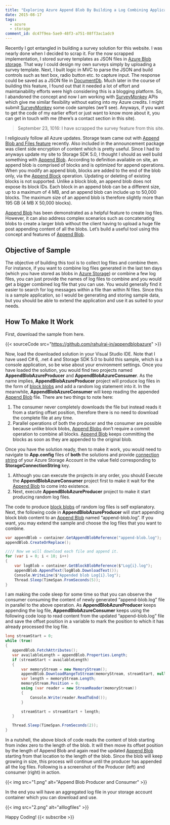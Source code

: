 ```yaml
---
title: "Exploring Azure Append Blob By Building a Log Combining Application"
date: 2015-08-17
tags:
  - azure
  - storage
comment_id: dc47f9ea-5ae9-48f3-a751-08ff3ac1adc9
---
```


Recently I got entangled in building a survey solution for this website. I was nearly done when I decided to scrap it. For the now scrapped implementation, I stored survey templates as JSON files in [Azure Blob storage](https://azure.microsoft.com/en-in/documentation/articles/storage-dotnet-how-to-use-blobs/). That way I could design my own surveys simply by uploading a survey template. Next, I built logic in MVC to parse the JSON and build controls such as text box, radio button etc. to capture input. The response could be saved as a JSON file in [DocumentDb](http://azure.microsoft.com/en-in/services/documentdb/). Much later in the course of building this feature, I found out that it needed a lot of effort and maintainability efforts were high considering this is a blogging platform. So, I abandoned the concept and now I am working with [SurveyMonkey](https://developer.surveymonkey.com/) APIs which give me similar flexibility without eating into my Azure credits. I might submit [SurveyMonkey](https://developer.surveymonkey.com/) some code samples (we’ll see). Anyways, if you want to get the code of my earlier effort or just want to know more about it, you can get in touch with me (there’s a contact section in this site).

> September 23, 1016: I have scrapped the survey feature from this site.

I religiously follow all Azure updates. Storage team came out with [Append Blob and Files feature](https://azure.microsoft.com/blog/2015/08/10/azure-storage-release-append-blob-new-azure-file-service-features-and-client-side-encryption-ga/) recently. Also included in the announcement package was client side encryption of content which is pretty useful. Since I had to anyways update my site to Storage SDK 5.0, I thought I should as well build something with [Append Blob](https://msdn.microsoft.com/en-us/library/azure/ee691964.aspx). According to definition available on site, an append blob is comprised of blocks and is optimized for append operations. When you modify an append blob, blocks are added to the end of the blob only, via the [Append Block](https://msdn.microsoft.com/en-us/library/azure/mt427365.aspx) operation. Updating or deleting of existing blocks is not supported. Unlike a block blob, an append blob does not expose its block IDs. Each block in an append blob can be a different size, up to a maximum of 4 MB, and an append blob can include up to 50,000 blocks. The maximum size of an append blob is therefore slightly more than 195 GB (4 MB X 50,000 blocks).

[Append Blob](https://msdn.microsoft.com/en-us/library/azure/ee691964.aspx) has been demonstrated as a helpful feature to create log files. However, it can also address complex scenarios such as concatenating blobs to create a larger blob without the client having to upload a huge file post appending content of all the blobs. Let’s build a useful tool using this concept and features of [Append Blob](https://msdn.microsoft.com/en-us/library/azure/ee691964.aspx).

## Objective of Sample

The objective of building this tool is to collect log files and combine them. For instance, if you want to combine log files generated in the last ten days (which you have stored as blobs in [Azure Storage](https://azure.microsoft.com/en-in/documentation/articles/storage-dotnet-how-to-use-blobs/)) or combine a few log files, you can just provide the names of log files to combine and you would get a bigger combined log file that you can use. You would generally find it easier to search for log messages within a file than within N files. Since this is a sample application, so I would be generating and storing sample data, but you should be able to extend the application and use it as suited to your needs.

## How To Make It Work

First, download the sample from here.

{{< sourceCode src="https://github.com/rahulrai-in/appendblobazure" >}}

Now, load the downloaded solution in your Visual Studio IDE. Note that I have used C# 6, .net 4 and Storage SDK 5.0 to build this sample, which is a console application, so be wise about your environment settings. Once you have loaded the solution, you would find two projects named **AppendBlobAzureProducer** and **AppendBlobAzureConsumer**. As the name implies, **AppendBlobAzureProducer** project will produce log files in the form of [block blobs](https://msdn.microsoft.com/en-us/library/azure/ee691964.aspx) and add a random log statement into it. In the meanwhile, **AppendBlobAzureConsumer** will keep reading the appended [Append Blob](https://msdn.microsoft.com/en-us/library/azure/ee691964.aspx) file. There are two things to note here:

1.  The consumer never completely downloads the file but instead reads it from a starting offset position, therefore there is no need to download the complete file at any time.
2.  Parallel operations of both the producer and the consumer are possible because unlike block blobs, [Append Blobs](https://msdn.microsoft.com/en-us/library/azure/ee691964.aspx) don’t require a commit operation to combine all blocks. [Append Blob](https://msdn.microsoft.com/en-us/library/azure/ee691964.aspx) keeps committing the blocks as soon as they are appended to the original blob.

Once you have the solution ready, then to make it work, you would need to navigate to **App.config** files of **both** the solutions and provide [connection string](https://azure.microsoft.com/en-us/documentation/articles/storage-configure-connection-string/) of your Azure Storage Account in the value field corresponding to **StorageConnectionString** key.

1. Although you can execute the projects in any order, you should Execute the **AppendBlobAzureConsumer** project first to make it wait for the [Append Blob](https://msdn.microsoft.com/en-us/library/azure/ee691964.aspx) to come into existence.
2. Next, execute **AppendBlobAzureProducer** project to make it start producing random log files.

The code to produce [block blobs](https://msdn.microsoft.com/en-us/library/azure/ee691964.aspx) of random log files is self explanatory. Next, the following code in **AppendBlobAzureProducer** will start appending block blob content to an [Append Blob](https://msdn.microsoft.com/en-us/library/azure/ee691964.aspx) named “append-blob.log”. If you want, you may extend the sample and choose the log files that you want to combine.

```cs
var appendBlob = container.GetAppendBlobReference("append-blob.log");
appendBlob.CreateOrReplace();

//// Now we will download each file and append it.
for (var i = 0; i < 10; i++)
{
    var logBlob = container.GetBlockBlobReference($"Log{i}.log");
    appendBlob.AppendText(logBlob.DownloadText());
    Console.WriteLine($"Appended blob Log{i}.log");
    Thread.Sleep(TimeSpan.FromSeconds(5));
}
```

I am making the code sleep for some time so that you can observe the consumer consuming the content of newly generated “append-blob.log” file in parallel to the above operation. As **AppendBlobAzureProducer** keeps appending the log file, **AppendBlobAzureConsumer** keeps using the following code loop to read content from the updated “append-blob.log” file and save the offset position in a variable to mark the position to which it has already processed the log file.

```cs
long streamStart = 0;
while (true)
{
   appendBlob.FetchAttributes();
   var availableLength = appendBlob.Properties.Length;
   if (streamStart < availableLength)
   {
       var memoryStream = new MemoryStream();
       appendBlob.DownloadRangeToStream(memoryStream, streamStart, null);
       var length = memoryStream.Length;
       memoryStream.Position = 0;
       using (var reader = new StreamReader(memoryStream))
       {
           Console.Write(reader.ReadToEnd());
       }

       streamStart = streamStart + length;
   }

   Thread.Sleep(TimeSpan.FromSeconds(2));
}
```

In a nutshell, the above block of code reads the content of blob starting from index zero to the length of the blob. It will then move its offset position by the length of Append Blob and again read the updated [Append Blob](https://msdn.microsoft.com/en-us/library/azure/ee691964.aspx) starting from that location to the length of the blob. Since the blob will keep growing in size, this process will continue until the producer has appended all the log files. Following is a screenshot of the Producer (left) and consumer (right) in action.

{{< img src="1.png" alt="Append Blob Producer and Consumer" >}}

In the end you will have an aggregated log file in your storage account container which you can download and use.

{{< img src="2.png" alt="alllogfiles" >}}

Happy Coding!
{{< subscribe >}}
